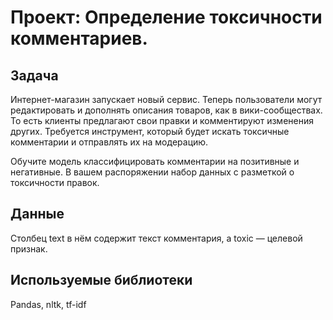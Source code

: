 # Проект: Определение токсичности комментариев.


## Задача

Интернет-магазин запускает новый сервис. Теперь пользователи могут редактировать и дополнять описания товаров, как в вики-сообществах. То есть клиенты предлагают свои правки и комментируют изменения других. Требуется инструмент, который будет искать токсичные комментарии и отправлять их на модерацию.

Обучите модель классифицировать комментарии на позитивные и негативные. В вашем распоряжении набор данных с разметкой о токсичности правок.


## Данные

Столбец text в нём содержит текст комментария, а toxic — целевой признак.

## Используемые библиотеки

Pandas, nltk, tf-idf
